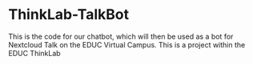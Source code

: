 # ThinkLab-TalkBot
This is the code for our chatbot, which will then be used as a bot for Nextcloud Talk on the EDUC Virtual Campus.
This is a project within the EDUC ThinkLab

